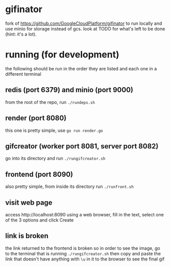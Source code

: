# gifinator

fork of https://github.com/GoogleCloudPlatform/gifinator to run locally and use minio for storage instead of gcs.
look at TODO for what's left to be done (hint: it's a lot).

# running (for development)
the following should be run in the order they are listed and each one in a different terminal

## redis (port 6379) and minio (port 9000)
from the root of the repo, run `./rundeps.sh`

## render (port 8080)
this one is pretty simple, use `go run render.go`

## gifcreator (worker port 8081, server port 8082)
go into its directory and run `./rungifcreator.sh`

## frontend (port 8090)
also pretty simple, from inside its directory run `./runfront.sh`

## visit web page
access http://localhost:8090 using a web browser, fill in the text, select one of the 3 options and click Create

## link is broken
the link returned to the frontend is broken so in order to see the image,
go to the terminal that is running `./rungifcreator.sh` then copy and paste the link
that doesn't have anything  with `\u` in it to the browser to see the final gif
